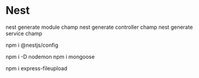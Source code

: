 # Nest

nest generate module champ
nest generate controller champ
nest generate service champ


npm i @nestjs/config

npm i -D nodemon
npm i mongoose

npm i express-fileupload
